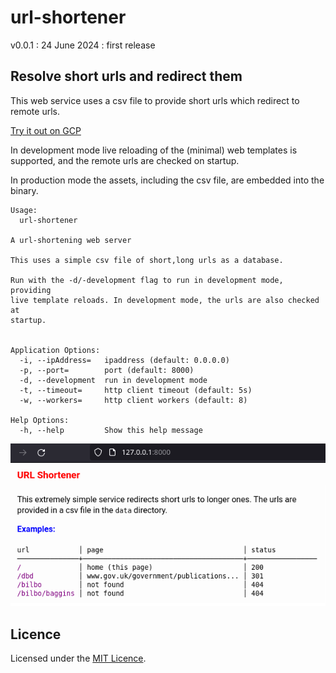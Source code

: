 # url-shortener

v0.0.1 : 24 June 2024 : first release

## Resolve short urls and redirect them

This web service uses a csv file to provide short urls which redirect to
remote urls.

[Try it out on GCP](https://url-shortener-c35tmtbs2a-nw.a.run.app/)

In development mode live reloading of the (minimal) web templates is
supported, and the remote urls are checked on startup.

In production mode the assets, including the csv file, are embedded into
the binary.

```
Usage:
  url-shortener 

A url-shortening web server

This uses a simple csv file of short,long urls as a database.

Run with the -d/-development flag to run in development mode, providing
live template reloads. In development mode, the urls are also checked at
startup.


Application Options:
  -i, --ipAddress=   ipaddress (default: 0.0.0.0)
  -p, --port=        port (default: 8000)
  -d, --development  run in development mode
  -t, --timeout=     http client timeout (default: 5s)
  -w, --workers=     http client workers (default: 8)

Help Options:
  -h, --help         Show this help message

```

<img width="1000" src="static/example.png" />

## Licence

Licensed under the [MIT Licence](LICENCE).
